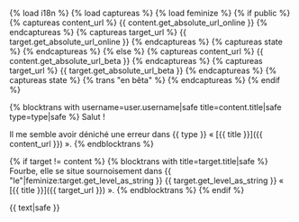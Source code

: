 {% load i18n %}
{% load captureas %}
{% load feminize %}
{% if public %}
    {% captureas content_url %} {{ content.get_absolute_url_online }} {% endcaptureas %}
    {% captureas target_url %} {{ target.get_absolute_url_online }} {% endcaptureas %}
    {% captureas state %} {% endcaptureas %}
{% else %}
    {% captureas content_url %} {{ content.get_absolute_url_beta }} {% endcaptureas %}
    {% captureas target_url %} {{ target.get_absolute_url_beta }} {% endcaptureas %}
    {% captureas state %} {% trans "en bêta" %} {% endcaptureas %}
{% endif %}



{% blocktrans with username=user.username|safe title=content.title|safe type=type|safe %}
Salut !

Il me semble avoir déniché une erreur dans {{ type }}
« [{{ title }}]({{ content_url }}) ».
{% endblocktrans %}

{% if target != content %}
{% blocktrans with title=target.title|safe %}
Fourbe, elle se situe sournoisement dans 
{{ "le"|feminize:target.get_level_as_string }} {{ target.get_level_as_string }} 
« [{{ title }}]({{ target_url }}) ».
{% endblocktrans %}
{% endif %}

{{ text|safe }}
